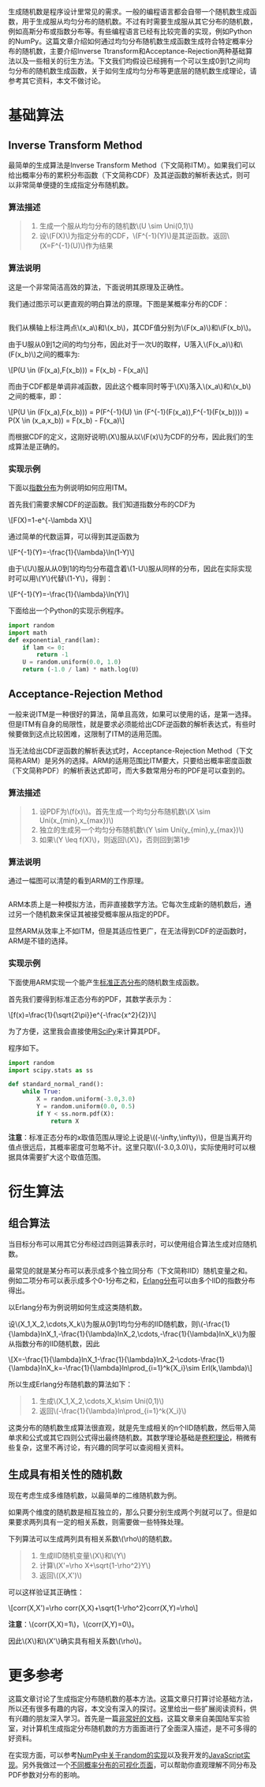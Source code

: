 生成随机数是程序设计里常见的需求。一般的编程语言都会自带一个随机数生成函数，用于生成服从均匀分布的随机数。不过有时需要生成服从其它分布的随机数，例如高斯分布或指数分布等。有些编程语言已经有比较完善的实现，例如Python的NumPy。这篇文章介绍如何通过均匀分布随机数生成函数生成符合特定概率分布的随机数，主要介绍Inverse Ttransform和Acceptance-Rejection两种基础算法以及一些相关的衍生方法。下文我们均假设已经拥有一个可以生成0到1之间均匀分布的随机数生成函数，关于如何生成均匀分布等更底层的随机数生成理论，请参考其它资料，本文不做讨论。

基础算法
========
Inverse Transform Method
------------------------
最简单的生成算法是Inverse Transform Method（下文简称ITM）。如果我们可以给出概率分布的累积分布函数（下文简称CDF）及其逆函数的解析表达式，则可以非常简单便捷的生成指定分布随机数。

### 算法描述
> 1. 生成一个服从均匀分布的随机数\\(U \\sim Uni(0,1)\\)
> 2. 设\\(F(X)\\)为指定分布的CDF，\\(F^{-1}(Y)\\)是其逆函数。返回\\(X=F^{-1}(U)\\)作为结果

### 算法说明
这是一个非常简洁高效的算法，下面说明其原理及正确性。

我们通过图示可以更直观的明白算法的原理。下图是某概率分布的CDF：

<p class="picture"><img alt="" src="/uploads/pictures/methods-for-generating-random-number-distributions/inverse-transformation.png"/></p>

我们从横轴上标注两点\\(x\_a\\)和\\(x\_b\\)，其CDF值分别为\\(F(x\_a)\\)和\\(F(x\_b)\\)。

由于U服从0到1之间的均匀分布，因此对于一次U的取样，U落入\\(F(x\_a)\\)和\\(F(x\_b)\\)之间的概率为:

\\[P(U \in (F(x\_a),F(x\_b))) = F(x\_b) - F(x\_a)\\]

而由于CDF都是单调非减函数，因此这个概率同时等于\\(X\\)落入\\(x\_a\\)和\\(x\_b\\)之间的概率，即：

\\[P(U \in (F(x\_a),F(x\_b))) = P(F^{-1}(U) \in (F^{-1}(F(x\_a)),F^{-1}(F(x\_b)))) = P(X \in (x\_a,x\_b)) = F(x\_b) - F(x\_a)\\]

而根据CDF的定义，这刚好说明\\(X\\)服从以\\(F(x)\\)为CDF的分布，因此我们的生成算法是正确的。

### 实现示例
下面以[指数分布](http://en.wikipedia.org/wiki/Exponential_distribution)为例说明如何应用ITM。

首先我们需要求解CDF的逆函数。我们知道指数分布的CDF为

\\[F(X)=1-e^{-\\lambda X}\\]

通过简单的代数运算，可以得到其逆函数为

\\[F^{-1}(Y)=-\\frac{1}{\\lambda}\\ln(1-Y)\\]

由于\\(U\\)服从从0到1的均匀分布蕴含着\\(1-U\\)服从同样的分布，因此在实际实现时可以用\\(Y\\)代替\\(1-Y\\)，得到：

\\[F^{-1}(Y)=-\\frac{1}{\\lambda}\\ln(Y)\\]

下面给出一个Python的实现示例程序。

```python
import random
import math
def exponential_rand(lam):
    if lam <= 0:
        return -1
    U = random.uniform(0.0, 1.0)
    return (-1.0 / lam) * math.log(U)
```

Acceptance-Rejection Method
---------------------------
一般来说ITM是一种很好的算法，简单且高效，如果可以使用的话，是第一选择。但是ITM有自身的局限性，就是要求必须能给出CDF逆函数的解析表达式，有些时候要做到这点比较困难，这限制了ITM的适用范围。

当无法给出CDF逆函数的解析表达式时，Acceptance-Rejection Method（下文简称ARM）是另外的选择。ARM的适用范围比ITM要大，只要给出概率密度函数（下文简称PDF）的解析表达式即可，而大多数常用分布的PDF是可以查到的。

### 算法描述
> 1. 设PDF为\\(f(x)\\)。首先生成一个均匀分布随机数\\(X \\sim Uni(x\_{min},x\_{max})\\)
> 2. 独立的生成另一个均匀分布随机数\\(Y \\sim Uni(y\_{min},y\_{max})\\)
> 3. 如果\\(Y \\leq f(X)\\)，则返回\\(X\\)，否则回到第1步

### 算法说明
通过一幅图可以清楚的看到ARM的工作原理。

<p class="picture"><img alt="" src="/uploads/pictures/methods-for-generating-random-number-distributions/accept-reject.png"/></p>

ARM本质上是一种模拟方法，而非直接数学方法。它每次生成新的随机数后，通过另一个随机数来保证其被接受概率服从指定的PDF。

显然ARM从效率上不如ITM，但是其适应性更广，在无法得到CDF的逆函数时，ARM是不错的选择。

### 实现示例
下面使用ARM实现一个能产生[标准正态分布](http://en.wikipedia.org/wiki/Gauss_distribution)的随机数生成函数。

首先我们要得到标准正态分布的PDF，其数学表示为：

\\[f(x)=\\frac{1}{\\sqrt{2\\pi}}e^{-\\frac{x^2}{2}}\\]

为了方便，这里我会直接使用[SciPy](http://www.scipy.org/)来计算其PDF。

程序如下。

```python
import random
import scipy.stats as ss

def standard_normal_rand():
    while True:
        X = random.uniform(-3.0,3.0)
        Y = random.uniform(0.0, 0.5)
        if Y < ss.norm.pdf(X):
            return X
```

**注意**：标准正态分布的x取值范围从理论上说是\\((-\\infty,\\infty)\\)，但是当离开均值点很远后，其概率密度可忽略不计。这里只取\\((-3.0,3.0)\\)，实际使用时可以根据具体需要扩大这个取值范围。

衍生算法
========
组合算法
--------
当目标分布可以用其它分布经过四则运算表示时，可以使用组合算法生成对应随机数。

最常见的就是某分布可以表示成多个独立同分布（下文简称IID）随机变量之和。例如二项分布可以表示成多个0-1分布之和，[Erlang分布](http://en.wikipedia.org/wiki/Erlang_distribution)可以由多个IID的指数分布得出。

以Erlang分布为例说明如何生成这类随机数。

设\\(X\_1,X\_2,\\cdots,X\_k\\)为服从0到1均匀分布的IID随机数，则\\(-\\frac{1}{\\lambda}lnX\_1,-\\frac{1}{\\lambda}lnX\_2,\\cdots,-\\frac{1}{\\lambda}lnX\_k\\)为服从指数分布的IID随机数，因此

\\[X=-\\frac{1}{\\lambda}lnX\_1-\\frac{1}{\\lambda}lnX\_2-\\cdots-\\frac{1}{\\lambda}lnX\_k=-\\frac{1}{\\lambda}ln\\prod\_{i=1}^k{X\_i}\\sim Erl(k,\\lambda)\\]

所以生成Erlang分布随机数的算法如下：

> 1. 生成\\(X\_1,X\_2,\\cdots,X\_k\\sim Uni(0,1)\\)
> 2. 返回\\(-\\frac{1}{\\lambda}ln\\prod\_{i=1}^k{X\_i}\\)

这类分布的随机数生成算法很直观，就是先生成相关的n个IID随机数，然后带入简单求和公式或其它四则公式得出最终随机数。其数学理论基础是[卷积理论](http://en.wikipedia.org/wiki/Convolution)，稍微有些复杂，这里不再讨论，有兴趣的同学可以查阅相关资料。

生成具有相关性的随机数
----------------------
现在考虑生成多维随机数，以最简单的二维随机数为例。

如果两个维度的随机数是相互独立的，那么只要分别生成两个列就可以了。但是如果要求两列具有一定的相关系数，则需要做一些特殊处理。

下列算法可以生成两列具有相关系数\\(\\rho\\)的随机数。

> 1. 生成IID随机变量\\(X\\)和\\(Y\\)
> 2. 计算\\(X'=\\rho X+\\sqrt{1-\\rho^2}Y\\)
> 3. 返回\\((X,X')\\)

可以这样验证其正确性：

\\[corr(X,X')=\\rho corr(X,X)+\\sqrt{1-\\rho^2}corr(X,Y)=\\rho\\]

**注意**：\\(corr(X,X)=1\\)，\\(corr(X,Y)=0\\)。

因此\\(X\\)和\\(X'\\)确实具有相关系数\\(\\rho\\)。

更多参考
========
这篇文章讨论了生成指定分布随机数的基本方法。这篇文章只打算讨论基础方法，所以还有很多有趣的内容，本文没有深入的探讨。这里给出一些扩展阅读资料，供有兴趣的朋友深入学习。首先是一篇[非常好的文档](http://ftp.arl.mil/random/random.pdf)，这篇文章来自美国陆军实验室，对计算机生成指定分布随机数的方方面面进行了全面深入描述，是不可多得的好资料。

在实现方面，可以参考[NumPy中关于random的实现](https://github.com/numpy/numpy/blob/master/numpy/random/mtrand/distributions.c)以及我开发的[JavaScript实现](https://github.com/ericzhang-cn/random.js)。另外我做过一个[不同概率分布的可视化页面](http://blog.codinglabs.org/demo/distributions.html)，可以帮助你直观理解不同分布及PDF参数对分布的影响。
